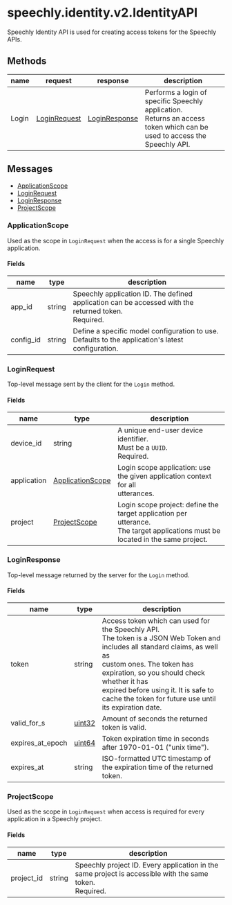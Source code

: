 
# <a name="speechly.identity.v2.IdentityAPI">speechly.identity.v2.IdentityAPI</a>

Speechly Identity API is used for creating access tokens for the Speechly
APIs.

## Methods

| name | request | response | description |
| ---- | ------- | -------- | ----------- |
| Login | [LoginRequest](#speechly.identity.v2.LoginRequest) | [LoginResponse](#speechly.identity.v2.LoginResponse) | Performs a login of specific Speechly application.<br/>Returns an access token which can be used to access the Speechly API. |

## Messages

- [ApplicationScope](#speechly.identity.v2.ApplicationScope)
- [LoginRequest](#speechly.identity.v2.LoginRequest)
- [LoginResponse](#speechly.identity.v2.LoginResponse)
- [ProjectScope](#speechly.identity.v2.ProjectScope)


### <a name="speechly.identity.v2.ApplicationScope">ApplicationScope</a>

Used as the scope in `LoginRequest` when the access is for a single Speechly application.

#### Fields

| name | type | description |
| ---- | ---- | ----------- |
| app_id | string | Speechly application ID. The defined application can be accessed with the returned token.<br/>Required. |
| config_id | string | Define a specific model configuration to use.<br/>Defaults to the application's latest configuration. |


### <a name="speechly.identity.v2.LoginRequest">LoginRequest</a>

Top-level message sent by the client for the `Login` method.

#### Fields

| name | type | description |
| ---- | ---- | ----------- |
| device_id | string | A unique end-user device identifier.<br/>Must be a `UUID`.<br/>Required. |
| application | [ApplicationScope](#speechly.identity.v2.ApplicationScope) | Login scope application: use the given application context for all<br/>utterances. |
| project | [ProjectScope](#speechly.identity.v2.ProjectScope) | Login scope project: define the target application per utterance.<br/>The target applications must be located in the same project. |


### <a name="speechly.identity.v2.LoginResponse">LoginResponse</a>

Top-level message returned by the server for the `Login` method.

#### Fields

| name | type | description |
| ---- | ---- | ----------- |
| token | string | Access token which can used for the Speechly API.<br/>The token is a JSON Web Token and includes all standard claims, as well as<br/>custom ones. The token has expiration, so you should check whether it has<br/>expired before using it. It is safe to cache the token for future use until<br/>its expiration date. |
| valid_for_s | [uint32](#uint32) | Amount of seconds the returned token is valid. |
| expires_at_epoch | [uint64](#uint64) | Token expiration time in seconds after 1970-01-01 ("unix time"). |
| expires_at | string | ISO-formatted UTC timestamp of the expiration time of the returned token. |


### <a name="speechly.identity.v2.ProjectScope">ProjectScope</a>

Used as the scope in `LoginRequest` when access is required for every application in a Speechly project.

#### Fields

| name | type | description |
| ---- | ---- | ----------- |
| project_id | string | Speechly project ID. Every application in the same project is accessible with the same token.<br/>Required. |


